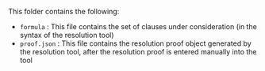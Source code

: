 This folder contains the following:
- `formula` : This file contains the set of clauses under consideration (in the syntax of the resolution tool)
- `proof.json` : This file contains the resolution proof object generated by the resolution tool, after the resolution proof is entered manually into the tool
